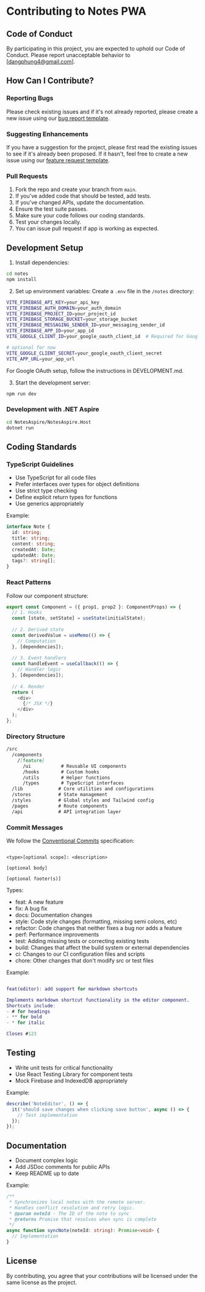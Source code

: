 # Contributing to Notes PWA

## Code of Conduct

By participating in this project, you are expected to uphold our Code of Conduct. Please report unacceptable behavior to [dangphung4@gmail.com].

## How Can I Contribute?

### Reporting Bugs

Please check existing issues and if it's not already reported, please create a new issue using our [bug report template](.github/ISSUE_TEMPLATE/bug_report.yml).

### Suggesting Enhancements

If you have a suggestion for the project, please first read the existing issues to see if it's already been proposed. If it hasn't, feel free to create a new issue using our [feature request template](.github/ISSUE_TEMPLATE/feature_request.yml).

### Pull Requests

1. Fork the repo and create your branch from `main`.
2. If you've added code that should be tested, add tests.
3. If you've changed APIs, update the documentation.
4. Ensure the test suite passes.
5. Make sure your code follows our coding standards.
6. Test your changes locally.
7. You can issue pull request if app is working as expected.

## Development Setup

1. Install dependencies:

```bash
cd notes
npm install
```

2. Set up environment variables:
Create a `.env` file in the `/notes` directory:

```bash
VITE_FIREBASE_API_KEY=your_api_key
VITE_FIREBASE_AUTH_DOMAIN=your_auth_domain
VITE_FIREBASE_PROJECT_ID=your_project_id
VITE_FIREBASE_STORAGE_BUCKET=your_storage_bucket
VITE_FIREBASE_MESSAGING_SENDER_ID=your_messaging_sender_id
VITE_FIREBASE_APP_ID=your_app_id
VITE_GOOGLE_CLIENT_ID=your_google_oauth_client_id  # Required for Google Docs import/export

# optional for now
VITE_GOOGLE_CLIENT_SECRET=your_google_oauth_client_secret
VITE_APP_URL=your_app_url
```

For Google OAuth setup, follow the instructions in DEVELOPMENT.md.

3. Start the development server:

```bash
npm run dev
```

### Development with .NET Aspire

```bash
cd NotesAspire/NotesAspire.Host
dotnet run
```

## Coding Standards

### TypeScript Guidelines

- Use TypeScript for all code files
- Prefer interfaces over types for object definitions
- Use strict type checking
- Define explicit return types for functions
- Use generics appropriately

Example:

```typescript
interface Note {
  id: string;
  title: string;
  content: string;
  createdAt: Date;
  updatedAt: Date;
  tags?: string[];
}
```

### React Patterns

Follow our component structure:

```typescript
export const Component = ({ prop1, prop2 }: ComponentProps) => {
  // 1. Hooks
  const [state, setState] = useState(initialState);
  
  // 2. Derived state
  const derivedValue = useMemo(() => {
    // Computation
  }, [dependencies]);
  
  // 3. Event handlers
  const handleEvent = useCallback(() => {
    // Handler logic
  }, [dependencies]);
  
  // 4. Render
  return (
    <div>
      {/* JSX */}
    </div>
  );
};
```

### Directory Structure

```md
/src
  /components
    /[feature]
      /ui           # Reusable UI components
      /hooks        # Custom hooks
      /utils        # Helper functions
      /types        # TypeScript interfaces
  /lib             # Core utilities and configurations
  /stores          # State management
  /styles          # Global styles and Tailwind config
  /pages           # Route components
  /api             # API integration layer
```

### Commit Messages

We follow the [Conventional Commits](https://www.conventionalcommits.org/) specification:

```git

<type>[optional scope]: <description>

[optional body]

[optional footer(s)]
```

Types:

- feat: A new feature
- fix: A bug fix
- docs: Documentation changes
- style: Code style changes (formatting, missing semi colons, etc)
- refactor: Code changes that neither fixes a bug nor adds a feature
- perf: Performance improvements
- test: Adding missing tests or correcting existing tests
- build: Changes that affect the build system or external dependencies
- ci: Changes to our CI configuration files and scripts
- chore: Other changes that don't modify src or test files

Example:

```m

feat(editor): add support for markdown shortcuts

Implements markdown shortcut functionality in the editor component.
Shortcuts include:
- # for headings
- ** for bold
- * for italic

Closes #123
```

## Testing

- Write unit tests for critical functionality
- Use React Testing Library for component tests
- Mock Firebase and IndexedDB appropriately

Example:

```typescript
describe('NoteEditor', () => {
  it('should save changes when clicking save button', async () => {
    // Test implementation
  });
});
```

## Documentation

- Document complex logic
- Add JSDoc comments for public APIs
- Keep README up to date

Example:

```typescript
/**
 * Synchronizes local notes with the remote server.
 * Handles conflict resolution and retry logic.
 * @param noteId - The ID of the note to sync
 * @returns Promise that resolves when sync is complete
 */
async function syncNote(noteId: string): Promise<void> {
  // Implementation
}
```

## License

By contributing, you agree that your contributions will be licensed under the same license as the project.
